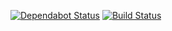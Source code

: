 [![Dependabot Status](https://api.dependabot.com/badges/status?host=github&repo=joma74/ts-in-js-1&branch=ts-issue-global-demo)](https://dependabot.com) 
[![Build Status](https://travis-ci.org/joma74/ts-in-js-1.svg?branch=ts-issue-global-demo)](https://travis-ci.org/joma74/ts-in-js-1)